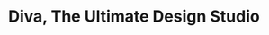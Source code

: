 ---
title: "Diva, The Ultimate Design Studio"
url: /georgetown/diva-the-ultimate-design-studio/
shop: Möbel
---